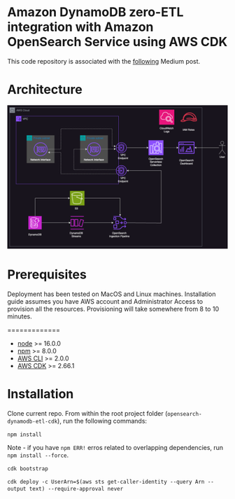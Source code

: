 # Amazon DynamoDB zero-ETL integration with Amazon OpenSearch Service using AWS CDK

This code repository is associated with the [following](https://medium.com/@maxtybar/amazon-dynamodb-zero-etl-integration-with-amazon-opensearch-service-with-amazon-opensearch-and-cdk-7b1c8bdd45da) Medium post.

# Architecture

![Image](./diagram/dynamo-opensearch-etl.png)

# Prerequisites

Deployment has been tested on MacOS and Linux machines. Installation guide assumes you have AWS account and Administrator Access to provision all the resources. 
Provisioning will take somewhere from 8 to 10 minutes.

=============

* [node](https://docs.npmjs.com/downloading-and-installing-node-js-and-npm) >= 16.0.0
* [npm](https://docs.npmjs.com/downloading-and-installing-node-js-and-npm) >= 8.0.0
* [AWS CLI](https://docs.aws.amazon.com/cli/latest/userguide/getting-started-install.html) >= 2.0.0
* [AWS CDK](https://docs.aws.amazon.com/cdk/v2/guide/getting_started.html) >= 2.66.1

# Installation

Clone current repo. From within the root project folder (``opensearch-dynamodb-etl-cdk``), run the following commands:

```
npm install
```
Note - if you have `npm ERR!` erros related to overlapping dependencies, run `npm install --force`.

```
cdk bootstrap
```

```
cdk deploy -c UserArn=$(aws sts get-caller-identity --query Arn --output text) --require-approval never
```